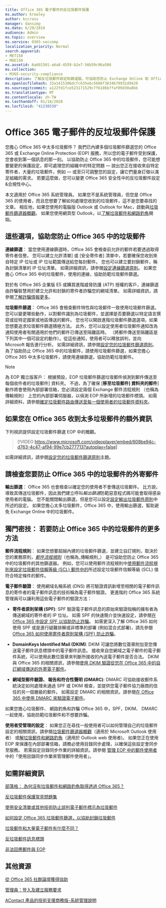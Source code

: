 ```yaml
---
title: Office 365 電子郵件的反垃圾郵件保護
ms.author: krowley
author: kccross
manager: dansimp
ms.date: 6/29/2018
audience: Admin
ms.topic: overview
ms.service: O365-seccomp
localization_priority: Normal
search.appverid:
- MET150
- MOE150
ms.assetid: 6a601501-a6a8-4559-b2e7-56b59c96a586
ms.collection:
- M365-security-compliance
description: 了解反垃圾郵件設定和篩選器，可協助您防止 Exchange Online 和 Office 365 中的垃圾郵件。 在 Office 365 收到太多垃圾郵件？ 您可以自訂您的垃圾郵件篩選和反垃圾郵件原則設定。
ms.openlocfilehash: 33a1415306dcfc635e6c5608f3834b79932d9420
ms.sourcegitcommit: a122fd1fce523171529c7f610bb7faf09d30a8bb
ms.translationtype: MT
ms.contentlocale: zh-TW
ms.lasthandoff: 01/18/2020
ms.locfileid: "41238530"
---
```

# <a name="office-365-email-anti-spam-protection"></a>Office 365 電子郵件的反垃圾郵件保護

您擔心 Office 365 中太多垃圾郵件？ 我們已內建多個垃圾郵件篩選您的 Office 365 或 Exchange Online Protection (EOP) 服務，所以您的電子郵件受到保護，您會收到第一個訊息的那一刻。 以協助防止 Office 365 中的垃圾郵件，您可能想要變更的保護設定，即可處理您的組織中的特定問題 — 說出您正在接收來自特定寄件者，大量的垃圾郵件，例如 — 或至只可調整您的設定，讓它們量身訂做以滿足組織的需求。 若要這麼做，您可以變更 Office 365 安全性中的反垃圾郵件設定&amp;合規性中心。

本文適用於 Office 365 系統管理員。 如果您不是系統管理員，但您是 Office 365 的使用者，而且您想要了解如何處理您收到的垃圾郵件，這不是您要尋找的文章。 相反地，如果您使用的電腦版 Outlook 或 Outlook for Mac，啟動與[垃圾郵件篩選器概觀](https://support.office.com/article/5ae3ea8e-cf41-4fa0-b02a-3b96e21de089)。 如果您使用網頁型 Outlook，以[了解垃圾郵件和網路釣魚](https://support.office.com/article/86c1d76f-4d5a-4967-9647-35665dc17c31)開始。

## <a name="these-options-help-you-prevent-spam-in-office-365"></a>這些選項，協助您防止 Office 365 中的垃圾郵件

 **連線篩選**： 當您使用連線篩選時，Office 365 會檢查前允許的郵件若要透過取得寄件者信譽。 您可以建立允許清單] 或 [安全寄件者] 清單中，若要確保您收到來自特定 IP 位址或 IP 位址範圍傳送給您每封郵件。 您也可以建立要封鎖郵件，稱為封鎖清單的 IP 位址清單。 如需詳細資訊，請參閱[設定連線篩選原則](configure-the-connection-filter-policy.md)。 如果您擔心 Office 365 中的垃圾郵件，使用的連線，協助防範垃圾郵件篩選。

對於有 Office 365 企業版 E5 或購買進階威脅防護 (ATP) 授權的客戶，連線篩選由詐騙智慧用於建立允許和封鎖的寄件者詐騙您的網域清單。 如需詳細資訊，請參閱[了解詐騙情報更多](learn-about-spoof-intelligence.md)。

 **垃圾郵件篩選**： Office 365 會檢查郵件特性與垃圾郵件一致使用垃圾郵件篩選。 您可以變更哪些動作，以對郵件識別為垃圾郵件，並選擇是否要篩選以特定語言撰寫或從特定國家或地區傳送的郵件。 您也可以開啟進階垃圾郵件篩選選項，如果您想要追求垃圾郵件篩選積極方法。 此外，您可以設定使用者垃圾郵件通知改為通知使用者有關適用於他們的郵件已傳送至隔離區時。 （將郵件傳送至隔離區是下列其中一個可設定的動作）。從這些通知，使用者可以釋放誤判，並向 Microsoft 報告進行分析。 如需詳細資訊，請參閱[設定您的垃圾郵件篩選原則](configure-your-spam-filter-policies.md)。 為了協助防止 Office 365 中的垃圾郵件，請使用垃圾郵件篩選，如果您擔心 Office 365 中太多垃圾郵件，請使用連線篩選，協助防範垃圾郵件。

> [!NOTE]
> 為 EOP 獨立版客戶： 根據預設，EOP 垃圾郵件篩選垃圾郵件偵測到郵件傳送至每個收件者的垃圾郵件] 資料夾。 不過，為了確保 [**移至垃圾郵件] 資料夾的郵件**] 動作將會使用內部部署信箱，您必須設定兩個 Exchange 郵件流程規則 （也稱為傳輸規則） 上您的內部部署伺服器，以偵測 EOP 所新增的垃圾郵件標頭。 如需詳細資料，請參閱[確定垃圾郵件路由傳送至每一個使用者的垃圾郵件資料夾](ensure-that-spam-is-routed-to-each-user-s-junk-email-folder.md)。

## <a name="extra-information-if-you-receive-too-much-spam-in-office-365"></a>如果您在 Office 365 收到太多垃圾郵件的額外資訊

下列視訊提供設定垃圾郵件篩選 EOP 中的概觀。

> [!VIDEO https://www.microsoft.com/videoplayer/embed/608be94c-d763-4c47-af94-99e7cb277713?autoplay=false]

如需詳細資訊，請參閱[設定您的垃圾郵件篩選原則](configure-your-spam-filter-policies.md)主題。

## <a name="check-your-outgoing-messages-to-prevent-spam-in-office-365"></a>請檢查您要防止 Office 365 中的垃圾郵件的外寄郵件

 **輸出篩選**： Office 365 也會檢查以確定您的使用者不會傳送垃圾郵件。 比方說，導致其傳送垃圾郵件，因此我們建立呼叫*輸出篩選*防範惡意程式碼可能會取得感染使用者的電腦。 您不能關閉輸出篩選，但是您可以設定[設定輸出垃圾郵件原則](configure-the-outbound-spam-policy.md)中所述的設定。 如果您擔心太多垃圾郵件，Office 365 中，使用輸出篩選，幫助避免 Exchange Online 中的垃圾郵件。

## <a name="beyond-the-basics-more-ways-to-prevent-spam-in-office-365"></a>獨門密技： 若要防止 Office 365 中的垃圾郵件的更多方法

 **郵件流程規則**： 如果您想要超越內建的垃圾郵件篩選，並建立自訂規則，取決於您的業務原則，_[郵件流程規則](https://docs.microsoft.com/exchange/security-and-compliance/mail-flow-rules/mail-flow-rules)_（也稱為_傳輸規則_） 是可協助您防止 Office 365 中的垃圾郵件的其他篩選器。 例如，您可以使用郵件流程規則中[使用郵件流程規則來設定垃圾郵件信賴等級 (SCL) 郵件中的](use-mail-flow-rules-to-set-the-spam-confidence-level-scl-in-messages.md)所述設定垃圾郵件信賴等級 (SCL) 值符合特定條件的郵件。

 **電子郵件驗證**： 使用網域名稱系統 (DNS) 將可驗證資訊新增至相關的電子郵件訊息的寄件者的電子郵件訊息的技術稱為電子郵件驗證。 更進階的 Office 365 系統管理員可以讓利用這些電子郵件的驗證方法：

- **寄件者原則架構 (SPF)**: SPF 驗證電子郵件訊息的原始來驗證指稱的擁有者為傳送網域的寄件者的 IP 位址。 如需 SPF 的快速簡介並快速設定，請參閱[在 Office 365 中設定 SPF 以協助防止詐騙](set-up-spf-in-office-365-to-help-prevent-spoofing.md)。 如需更深入了解 Office 365 如何使用 SPF 或是進行疑難排解或非標準的部署 (例如混合式部署)，請先參閱 [Office 365 如何使用寄件者原則架構 (SPF) 防止詐騙](how-office-365-uses-spf-to-prevent-spoofing.md)。

- **DomainKeys Identified Mail (DKIM)**: DKIM 可讓您將數位簽章附加至您傳送電子郵件訊息標頭中的電子郵件訊息。 接收來自您網域之電子郵件的電子郵件系統，可以使用此數位簽章來判斷所接收的內送電子郵件是否合法。 DKIM 與 Office 365 的相關資訊，請參閱[使用 DKIM 驗證從您在 Office 365 中的自訂網域傳送的外寄電子郵件](use-dkim-to-validate-outbound-email.md)。

- **網域型郵件驗證、 報告和符合性聲明 (DMARC)**: DMARC 可協助接收郵件系統決定如何處理未通過 SPF 或 DKIM 檢查，並提供您電子郵件協力廠商的信任的另一個層級的郵件。 如需設定 DMARC 的相關資訊，請參閱[在 Office 365 中使用 DMARC 來驗證電子郵件](use-dmarc-to-validate-email.md)。

如果您擔心垃圾郵件、 網路釣魚和詐騙 Office 365 中，SPF，DKIM、 DMARC 一起使用，協助防範垃圾郵件和不想要詐騙。

 **使用者受管理的設定**： 如果您正在尋找一般使用者可以如何管理自己的垃圾郵件設定的相關資訊，請參閱[垃圾郵件篩選器概觀](https://support.office.com/article/5ae3ea8e-cf41-4fa0-b02a-3b96e21de089)（適用於 Microsoft Outlook 使用者） 或[解垃圾郵件和網路釣魚](https://support.microsoft.com/article/86c1d76f-4d5a-4967-9647-35665dc17c31)（適用於 Outlook web 使用者)。 如果您正在使用 EOP 來保護在內部部署信箱，請務必使用目錄同步處理，以確保這些設定會同步至服務。 若需設定目錄同步作業的詳細資訊，請參閱 [管理 EOP 中的郵件使用者](manage-mail-users-in-eop.md) 中的「使用目錄同步作業來管理郵件使用者」。

## <a name="for-more-information"></a>如需詳細資訊

[部落格： 為何沒有垃圾郵件和網路釣魚取得透過 Office 365？](https://blogs.msdn.microsoft.com/tzink/2014/09/12/why-does-spam-and-phishing-get-through-office-365-and-what-can-be-done-about-it/)

[反垃圾郵件保護常見問題集](anti-spam-protection-faq.md)

[使用安全清單或其他技術防止誤判電子郵件標示為垃圾郵件](prevent-email-from-being-marked-as-spam.md)

[如何設定 Office 365 垃圾郵件篩選，以協助封鎖垃圾郵件](reduce-spam-email.md)

[垃圾郵件和大量電子郵件有什麼不同？](what-s-the-difference-between-junk-email-and-bulk-email.md)

[反垃圾郵件訊息標頭](anti-spam-message-headers.md)

[非法回應郵件與 EOP](backscatter-messages-and-eop.md)

## <a name="more-resources"></a>其他資源

[從 Office 365 社群論壇獲得協助](https://techcommunity.microsoft.com/t5/Office-365/ct-p/Office365)

[管理員：登入及建立服務要求](https://portal.office.com/AdminPortal/Home?ref=support)

[AContact 產品的技術支援商務版-系統管理說明](https://docs.microsoft.com/Office365/Admin/contact-support-for-business-products)
